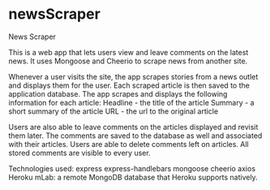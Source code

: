 # newsScraper
News Scraper

This is a web app that lets users view and leave comments on the latest news. It uses Mongoose and Cheerio to scrape news from another site.

Whenever a user visits the site, the app scrapes stories from a news outlet and displays them for the user. Each scraped article is then saved to the application database. The app scrapes and displays the following information for each article:
Headline - the title of the article
Summary - a short summary of the article
URL - the url to the original article

Users are also able to leave comments on the articles displayed and revisit them later. The comments are saved to the database as well and associated with their articles. Users are able to delete comments left on articles. All stored comments are visible to every user.

Technologies used: 
express
express-handlebars
mongoose
cheerio
axios
Heroku
mLab: a remote MongoDB database that Heroku supports natively.